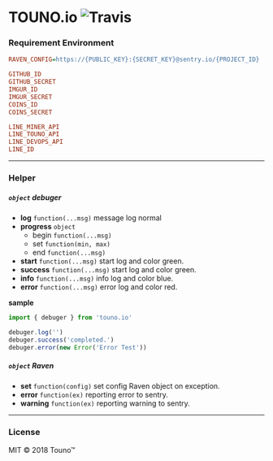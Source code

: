 # TOUNO.io ![Travis](https://travis-ci.org/touno-project/module.core-systems.svg?branch=master)

### Requirement Environment
```ini
RAVEN_CONFIG=https://{PUBLIC_KEY}:{SECRET_KEY}@sentry.io/{PROJECT_ID}

GITHUB_ID
GITHUB_SECRET
IMGUR_ID
IMGUR_SECRET
COINS_ID
COINS_SECRET

LINE_MINER_API
LINE_TOUNO_API
LINE_DEVOPS_API
LINE_ID

```

----------
### Helper
##### `object` debuger
  - **log** `function(...msg)` message log normal
  - **progress** `object`
    - begin `function(...msg)`
    - set `function(min, max)`
    - end `function(...msg)`
  - **start** `function(...msg)` start log and color green.
  - **success** `function(...msg)` start log and color green.
  - **info** `function(...msg)` info log and color blue.
  - **error** `function(...msg)` error log and color red.

**sample**
```javascript
import { debuger } from 'touno.io'

debuger.log('')
debuger.success('completed.')
debuger.error(new Error('Error Test'))
```

##### `object` Raven
  - **set** `function(config)` set config Raven object on exception.
  - **error** `function(ex)` reporting error to sentry.
  - **warning** `function(ex)` reporting warning to sentry.
----------
### License
MIT © 2018 Touno™
